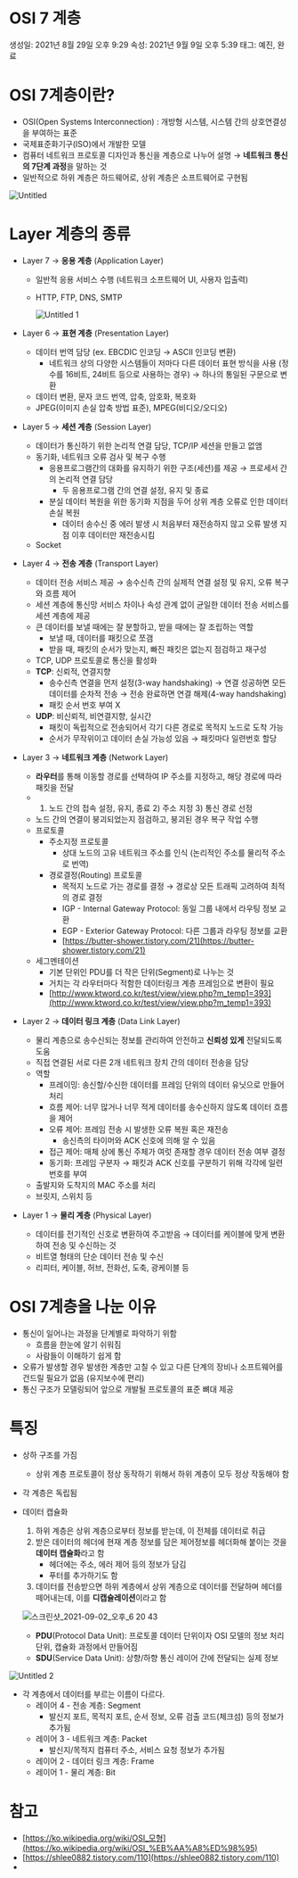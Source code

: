 # OSI 7 계층

생성일: 2021년 8월 29일 오후 9:29
속성: 2021년 9월 9일 오후 5:39
태그: 예진, 완료

# OSI 7계층이란?

- OSI(Open Systems Interconnection) : 개방형 시스템, 시스템 간의 상호연결성을 부여하는 표준
- 국제표준화기구(ISO)에서 개발한 모델
- 컴퓨터 네트워크 프로토콜 디자인과 통신을 계층으로 나누어 설명 → **네트워크 통신의 7단계 과정**을 말하는 것
- 일반적으로 하위 계층은 하드웨어로, 상위 계층은 소프트웨어로 구현됨

![Untitled](https://user-images.githubusercontent.com/40057032/133558021-987480f2-240f-4c5f-8483-9ddc03dc4d70.png)


# Layer 계층의 종류

- Layer 7 → **응용 계층** (Application Layer)
    - 일반적 응용 서비스 수행 (네트워크 소프트웨어 UI, 사용자 입출력)
    - HTTP, FTP, DNS, SMTP

        ![Untitled 1](https://user-images.githubusercontent.com/40057032/133558113-610f3c22-44e7-4ec1-9ffe-577af6b19ad0.png)


- Layer 6 → **표현 계층** (Presentation Layer)
    - 데이터 번역 담당 (ex. EBCDIC 인코딩 → ASCII 인코딩 변환)
        - 네트워크 상의 다양한 시스템들이 저마다 다른 데이터 표현 방식을 사용 (정수를 16비트, 24비트 등으로 사용하는 경우) → 하나의 통일된 구문으로 변환
    - 데이터 변환, 문자 코드 번역, 압축, 암호화, 복호화
    - JPEG(이미지 손실 압축 방법 표준), MPEG(비디오/오디오)
- Layer 5 → **세션 계층** (Session Layer)
    - 데이터가 통신하기 위한 논리적 연결 담당, TCP/IP 세션을 만들고 없앰
    - 동기화, 네트워크 오류 검사 및 복구 수행
        - 응용프로그램간의 대화를 유지하기 위한 구조(세션)를 제공 → 프로세서 간의 논리적 연결 담당
            - 두 응용프로그램 간의 연결 설정, 유지 및 종료
        - 분실 데이터 복원을 위한 동기화 지점을 두어 상위 계층 오류로 인한 데이터 손실 복원
            - 데이터 송수신 중 에러 발생 시 처음부터 재전송하지 않고 오류 발생 지점 이후 데이터만 재전송시킴
    - Socket
- Layer 4 → **전송 계층** (Transport Layer)
    - 데이터 전송 서비스 제공 → 송수신측 간의 실제적 연결 설정 및 유지, 오류 복구와 흐름 제어
    - 세션 계층에 통신망 서비스 차이나 속성 관계 없이 균일한 데이터 전송 서비스를 세션 계층에 제공
    - 큰 데이터를 보낼 때에는 잘 분할하고, 받을 때에는 잘 조립하는 역할
        - 보낼 때, 데이터를 패킷으로 쪼갬
        - 받을 때, 패킷의 순서가 맞는지, 빠진 패킷은 없는지 점검하고 재구성
    - TCP, UDP 프로토콜로 통신을 활성화
    - **TCP**: 신뢰적, 연결지향
        - 송수신측 연결을 먼저 설정(3-way handshaking) → 연결 성공하면 모든 데이터를 순차적 전송 → 전송 완료하면 연결 해제(4-way handshaking)
        - 패킷 순서 번호 부여 X
    - **UDP**: 비신뢰적, 비연결지향, 실시간
        - 패킷이 독립적으로 전송되어서 각기 다른 경로로 목적지 노드로 도착 가능
        - 순서가 무작위이고 데이터 손실 가능성 있음 → 패킷마다 일련번호 할당
- Layer 3 → **네트워크 계층** (Network Layer)
    - **라우터**를 통해 이동할 경로를 선택하여 IP 주소를 지정하고, 해당 경로에 따라 패킷을 전달
    - 1) 노드 간의 접속 설정, 유지, 종료 2) 주소 지정 3) 통신 경로 선정
    - 노드 간의 연결이 붕괴되었는지 점검하고, 붕괴된 경우 복구 작업 수행
    - 프로토콜
        - 주소지정 프로토콜
            - 상대 노드의 고유 네트워크 주소를 인식 (논리적인 주소를 물리적 주소로 번역)
        - 경로결정(Routing) 프로토콜
            - 목적지 노드로 가는 경로를 결정 → 경로상 모든 트래픽 고려하여 최적의 경로 결정
            - IGP -  Internal Gateway Protocol: 동일 그룹 내에서 라우팅 정보 교환
            - EGP - Exterior Gateway Protocol: 다른 그룹과 라우팅 정보를 교환
            - [https://butter-shower.tistory.com/21](https://butter-shower.tistory.com/21)
    - 세그멘테이션
        - 기본 단위인 PDU를 더 작은 단위(Segment)로 나누는 것
        - 거치는 각 라우터마다 적함한 데이터링크 계층 프레임으로 변환이 필요
        - [http://www.ktword.co.kr/test/view/view.php?m_temp1=393](http://www.ktword.co.kr/test/view/view.php?m_temp1=393)
- Layer 2 → **데이터 링크 계층** (Data Link Layer)
    - 물리 계층으로 송수신되는 정보를 관리하여 안전하고 **신뢰성 있게** 전달되도록 도움
    - 직접 연결된 서로 다른 2개 네트워크 장치 간의 데이터 전송을 담당
    - 역할
        - 프레이밍: 송신할/수신한 데이터를 프레임 단위의 데이터 유닛으로 만들어 처리
        - 흐름 제어: 너무 많거나 너무 적게 데이터를 송수신하지 않도록 데이터 흐름을 제어
        - 오류 제어: 프레임 전송 시 발생한 오류 복원 혹은 재전송
            - 송신측의 타이머와 ACK 신호에 의해 알 수 있음
        - 접근 제어: 매체 상에 통신 주체가 여럿 존재할 경우 데이터 전송 여부 결정
        - 동기화: 프레임 구분자 → 패킷과 ACK 신호를 구분하기 위해 각각에 일련번호를 부여
    - 출발지와 도착지의 MAC 주소를 처리
    - 브릿지, 스위치 등
- Layer 1 → **물리 계층** (Physical Layer)
    - 데이터를 전기적인 신호로 변환하여 주고받음 → 데이터를 케이블에 맞게 변환하여 전송 및 수신하는 것
    - 비트열 형태의 단순 데이터 전송 및 수신
    - 리피터, 케이블, 허브, 전화선, 도축, 광케이블 등

# OSI 7계층을 나눈 이유

- 통신이 일어나는 과정을 단계별로 파악하기 위함
    - 흐름을 한눈에 알기 쉬워짐
    - 사람들이 이해하기 쉽게 함
- 오류가 발생할 경우 발생한 계층만 고칠 수 있고 다른 단계의 장비나 소프트웨어를 건드릴 필요가 없음 (유지보수에 편리)
- 통신 구조가 모델링되어 앞으로 개발될 프로토콜의 표준 뼈대 제공

# 특징

- 상하 구조를 가짐
    - 상위 계층 프로토콜이 정상 동작하기 위해서 하위 계층이 모두 정상 작동해야 함
- 각 계층은 독립됨
- 데이터 캡슐화
    1. 하위 계층은 상위 계층으로부터 정보를 받는데, 이 전체를 데이터로 취급
    2. 받은 데이터의 헤더에 현재 계층 정보를 담은 제어정보를 헤더화해 붙이는 것을 **데이터 캡슐화**라고 함
        - 헤더에는 주소, 에러 제어 등의 정보가 담김
        - 푸터를 추가하기도 함
    3. 데이터를 전송받으면 하위 계층에서 상위 계층으로 데이터를 전달하며 헤더를 떼어내는데, 이를 **디캡슐레이션**이라고 함

    ![스크린샷_2021-09-02_오후_6 20 43](https://user-images.githubusercontent.com/40057032/133558141-ddf0d9ad-d7dc-4c47-b55f-54c9e932cf31.png)


    - **PDU**(Protocol Data Unit): 프로토콜 데이터 단위이자 OSI 모델의 정보 처리 단위, 캡슐화 과정에서 만들어짐
    - **SDU**(Service Data Unit): 상향/하향 통신 레이어 간에 전달되는 실제 정보

![Untitled 2](https://user-images.githubusercontent.com/40057032/133558155-f79509ea-0751-4134-8618-e1b2e33798ff.png)


- 각 계층에서 데이터를 부르는 이름이 다르다.
    - 레이어 4 - 전송 계층: Segment
        - 발신지 포트, 목적지 포트, 순서 정보, 오류 검출 코드(체크섬) 등의 정보가 추가됨
    - 레이어 3 - 네트워크 계층: Packet
        - 발신지/목적지 컴퓨터 주소, 서비스 요청 정보가 추가됨
    - 레이어 2 - 데이터 링크 계층: Frame
    - 레이어 1 - 물리 계층: Bit

# 참고

- [https://ko.wikipedia.org/wiki/OSI_모형](https://ko.wikipedia.org/wiki/OSI_%EB%AA%A8%ED%98%95)
- [https://shlee0882.tistory.com/110](https://shlee0882.tistory.com/110)
-
